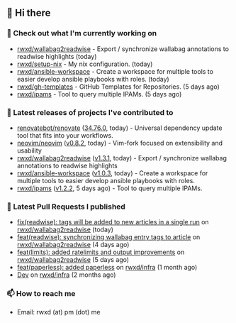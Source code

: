 ## 👋 Hi there

### 👷 Check out what I'm currently working on


- [rwxd/wallabag2readwise](https://github.com/rwxd/wallabag2readwise) - Export / synchronize wallabag annotations to readwise highlights (today)
- [rwxd/setup-nix](https://github.com/rwxd/setup-nix) - My nix configuration. (today)
- [rwxd/ansible-workspace](https://github.com/rwxd/ansible-workspace) - Create a workspace for multiple tools to easier develop ansible playbooks with roles. (today)
- [rwxd/gh-templates](https://github.com/rwxd/gh-templates) - GitHub Templates for Repositories. (5 days ago)
- [rwxd/ipams](https://github.com/rwxd/ipams) - Tool to query multiple IPAMs. (5 days ago)

### 🔭 Latest releases of projects I've contributed to


- [renovatebot/renovate](https://github.com/renovatebot/renovate) ([34.76.0](https://github.com/renovatebot/renovate/releases/tag/34.76.0), today) - Universal dependency update tool that fits into your workflows.
- [neovim/neovim](https://github.com/neovim/neovim) ([v0.8.2](https://github.com/neovim/neovim/releases/tag/v0.8.2), today) - Vim-fork focused on extensibility and usability
- [rwxd/wallabag2readwise](https://github.com/rwxd/wallabag2readwise) ([v1.3.1](https://github.com/rwxd/wallabag2readwise/releases/tag/v1.3.1), today) - Export / synchronize wallabag annotations to readwise highlights
- [rwxd/ansible-workspace](https://github.com/rwxd/ansible-workspace) ([v1.0.3](https://github.com/rwxd/ansible-workspace/releases/tag/v1.0.3), today) - Create a workspace for multiple tools to easier develop ansible playbooks with roles.
- [rwxd/ipams](https://github.com/rwxd/ipams) ([v1.2.2](https://github.com/rwxd/ipams/releases/tag/v1.2.2), 5 days ago) - Tool to query multiple IPAMs.

### 🔨 Latest Pull Requests I published


- [fix(readwise): tags will be added to new articles in a single run](https://github.com/rwxd/wallabag2readwise/pull/20) on [rwxd/wallabag2readwise](https://github.com/rwxd/wallabag2readwise) (today)
- [feat(readwise): synchronizing wallabag entry tags to article](https://github.com/rwxd/wallabag2readwise/pull/16) on [rwxd/wallabag2readwise](https://github.com/rwxd/wallabag2readwise) (4 days ago)
- [feat(limits): added ratelimits and output improvements](https://github.com/rwxd/wallabag2readwise/pull/9) on [rwxd/wallabag2readwise](https://github.com/rwxd/wallabag2readwise) (5 days ago)
- [feat(paperless): added paperless](https://github.com/rwxd/infra/pull/73) on [rwxd/infra](https://github.com/rwxd/infra) (1 month ago)
- [Dev](https://github.com/rwxd/infra/pull/71) on [rwxd/infra](https://github.com/rwxd/infra) (2 months ago)

### 📫 How to reach me

- Email: rwxd (at) pm (dot) me
